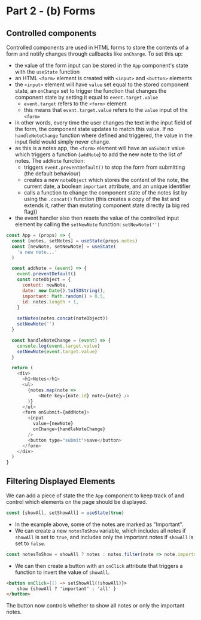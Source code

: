 # Part 2 - (b) Forms

## Controlled components

Controlled components are used in HTML forms to store the contents of a form and notify changes through callbacks like `onChange`. To set this up: 

 - the value of the form input can be stored in the `App` component's state with the `useState` function
 - an HTML `<form>` element is created with `<input>` and `<button>` elements
 - the `<input>` element will have `value` set equal to the stored component state, an `onChange` set to trigger the function that changes the component state by setting it equal to `event.target.value`
   - `event.target` refers to the `<form>` element
   - this means that `event.target.value` refers to the `value` input of the `<form>`
 - in other words, every time the user changes the text in the input field of the form, the component state updates to match this value. If no `handleNoteChange` function where defined and triggered, the value in the input field would simply never change.
 - as this is a notes app, the `<form>` element will have an `onSubmit` value which triggers a function (`addNote`) to add the new note to the list of notes. The `addNote` function:
   - triggers `event.preventDefault()` to stop the form from submitting (the default behaviour)
   - creates a new `noteObject` which stores the content of the note, the current date, a boolean `important` attribute, and an unique identifier
   - calls a function to change the component state of the notes list by using the `.concat()` function (this creates a copy of the list and extends it, rather than mutating component state directly (a big red flag))
 - the event handler also then resets the value of the controlled input element by calling the `setNewNote` function: `setNewNote('')`


```javascript
const App = (props) => {
  const [notes, setNotes] = useState(props.notes)
  const [newNote, setNewNote] = useState(
    'a new note...'
  ) 

  const addNote = (event) => {
    event.preventDefault()
    const noteObject = {
      content: newNote,
      date: new Date().toISOString(),
      important: Math.random() > 0.5,
      id: notes.length + 1,
    }
    
    setNotes(notes.concat(noteObject))
    setNewNote('')
  }

  const handleNoteChange = (event) => {
    console.log(event.target.value)
    setNewNote(event.target.value)
  }

  return (
    <div>
      <h1>Notes</h1>
      <ul>
        {notes.map(note => 
            <Note key={note.id} note={note} />
        )}
      </ul>
      <form onSubmit={addNote}>
        <input
          value={newNote}
          onChange={handleNoteChange}
        />
        <button type="submit">save</button>
      </form>  
    </div>
  )
}
```

## Filtering Displayed Elements

We can add a piece of state the the `App` component to keep track of and control which elements on the page should be displayed.

```javascript
const [showAll, setShowAll] = useState(true)
```

 - In the example above, some of the notes are marked as "Important". 
 - We can create a new `notesToShow` variable, which includes all notes if `showAll` is set to `true`, and includes only the important notes if `showAll` is set to `false`. 

```javascript
const notesToShow = showAll ? notes : notes.filter(note => note.important)
```

 - We can then create a button with an `onClick` attribute that triggers a function to invert the value of `showAll`.

```html
<button onClick={() => setShowAll(!showAll)}>
    show {showAll ? 'important' : 'all' }
</button>
```

The button now controls whether to show all notes or only the important notes.






